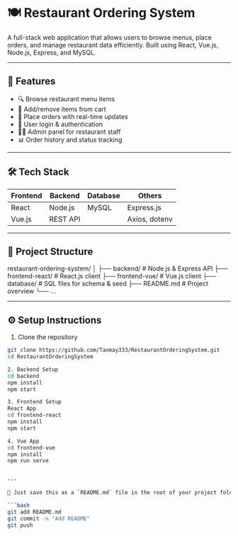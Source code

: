 # 🍽️ Restaurant Ordering System

A full-stack web application that allows users to browse menus, place orders, and manage restaurant data efficiently. Built using React, Vue.js, Node.js, Express, and MySQL.

---

## 🚀 Features

- 🔍 Browse restaurant menu items
- 🛒 Add/remove items from cart
- 🧾 Place orders with real-time updates
- 🔐 User login & authentication
- 🧑‍🍳 Admin panel for restaurant staff
- 📊 Order history and status tracking

---

## 🛠️ Tech Stack

| Frontend     | Backend     | Database | Others         |
|--------------|-------------|----------|----------------|
| React        | Node.js     | MySQL    | Express.js     |
| Vue.js       | REST API    |          | Axios, dotenv  |

---

## 📂 Project Structure

restaurant-ordering-system/
│
├── backend/ # Node.js & Express API
├── frontend-react/ # React.js client
├── frontend-vue/ # Vue.js client
├── database/ # SQL files for schema & seed
├── README.md # Project overview
└── ...


---

## ⚙️ Setup Instructions

 1. Clone the repository

```bash
git clone https://github.com/Tanmay333/RestaurantOrderingSystem.git
cd RestaurantOrderingSystem

2. Backend Setup
cd backend
npm install
npm start

3. Frontend Setup
React App
cd frontend-react
npm install
npm start

4. Vue App
cd frontend-vue
npm install
npm run serve


---

📌 Just save this as a `README.md` file in the root of your project folder, and push it to GitHub:

```bash
git add README.md
git commit -m "Add README"
git push


